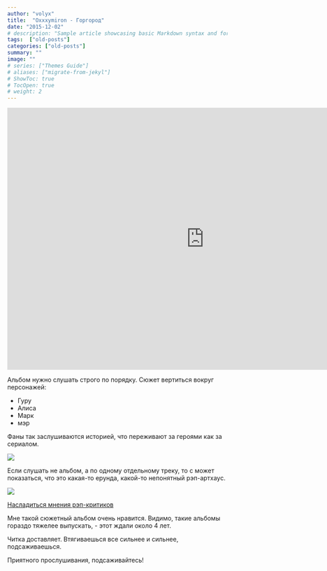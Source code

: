 ```yaml
---
author: "volyx"
title:  "Oxxxymiron - Горгород"
date: "2015-12-02"
# description: "Sample article showcasing basic Markdown syntax and formatting for HTML elements."
tags:  ["old-posts"]
categories: ["old-posts"]
summary: ""
image: ""
# series: ["Themes Guide"]
# aliases: ["migrate-from-jekyl"]
# ShowToc: true
# TocOpen: true
# weight: 2
---
```


<iframe frameborder="0" style="border:none;width:900px;height:600px;" width="900" height="600" src="https://music.yandex.ru/iframe/#album/3087311">Слушайте <a href='https://music.yandex.ru/album/3087311'>ГОРГОРОД</a> — <a href='https://music.yandex.ru/artist/249991'>Oxxxymiron</a> на Яндекс.Музыке</iframe>

Альбом нужно слушать строго по порядку. Сюжет вертиться вокруг персонажей:

- Гуру 
- Алиса
- Марк
- мэр

Фаны так заслушиваются историей, что переживают за героями как за сериалом.

![](/content/images/2015/12/fcd75af088ac6ef3a5d0cd9b5b78e1ab.png)

Если слушать не альбом, а по одному отдельному треку, то с может показаться, что это какая-то ерунда, какой-то непонятный рэп-артхаус.

![](/content/images/2015/12/8ca7b182e6c2b6ef96c89b039148652a.png)

[Насладиться мнения рэп-критиков](http://www.rap.ru/discography/1020)

Мне такой сюжетный альбом очень нравится. Видимо, такие альбомы гораздо тяжелее выпускать, - этот ждали около 4 лет.

Читка доставляет. Втягиваешься все сильнее и сильнее, подсаживаешься.

Приятного прослушивания, подсаживайтесь!